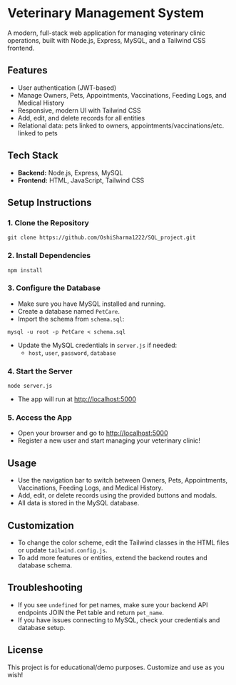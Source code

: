 # Veterinary Management System

A modern, full-stack web application for managing veterinary clinic operations, built with Node.js, Express, MySQL, and a Tailwind CSS frontend.

## Features
- User authentication (JWT-based)
- Manage Owners, Pets, Appointments, Vaccinations, Feeding Logs, and Medical History
- Responsive, modern UI with Tailwind CSS
- Add, edit, and delete records for all entities
- Relational data: pets linked to owners, appointments/vaccinations/etc. linked to pets

## Tech Stack
- **Backend:** Node.js, Express, MySQL
- **Frontend:** HTML, JavaScript, Tailwind CSS

## Setup Instructions

### 1. Clone the Repository
```
git clone https://github.com/OshiSharma1222/SQL_project.git
```

### 2. Install Dependencies
```
npm install
```

### 3. Configure the Database
- Make sure you have MySQL installed and running.
- Create a database named `PetCare`.
- Import the schema from `schema.sql`:
```
mysql -u root -p PetCare < schema.sql
```
- Update the MySQL credentials in `server.js` if needed:
  - `host`, `user`, `password`, `database`

### 4. Start the Server
```
node server.js
```
- The app will run at [http://localhost:5000](http://localhost:5000)

### 5. Access the App
- Open your browser and go to [http://localhost:5000](http://localhost:5000)
- Register a new user and start managing your veterinary clinic!

## Usage
- Use the navigation bar to switch between Owners, Pets, Appointments, Vaccinations, Feeding Logs, and Medical History.
- Add, edit, or delete records using the provided buttons and modals.
- All data is stored in the MySQL database.

## Customization
- To change the color scheme, edit the Tailwind classes in the HTML files or update `tailwind.config.js`.
- To add more features or entities, extend the backend routes and database schema.

## Troubleshooting
- If you see `undefined` for pet names, make sure your backend API endpoints JOIN the Pet table and return `pet_name`.
- If you have issues connecting to MySQL, check your credentials and database setup.

## License
This project is for educational/demo purposes. Customize and use as you wish! 
